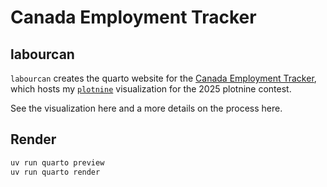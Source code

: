 
# Canada Employment Tracker

## labourcan

<!-- badges: start -->
<!-- badges: end -->

`labourcan` creates the quarto website for the [Canada Employment Tracker](https://victoryuan.com/labourcan/03_labour_main.html), which hosts my [`plotnine`]() visualization for the 2025 plotnine contest.

See the visualization here and a more details on the process here. 

## Render

```bash
uv run quarto preview
uv run quarto render
```

